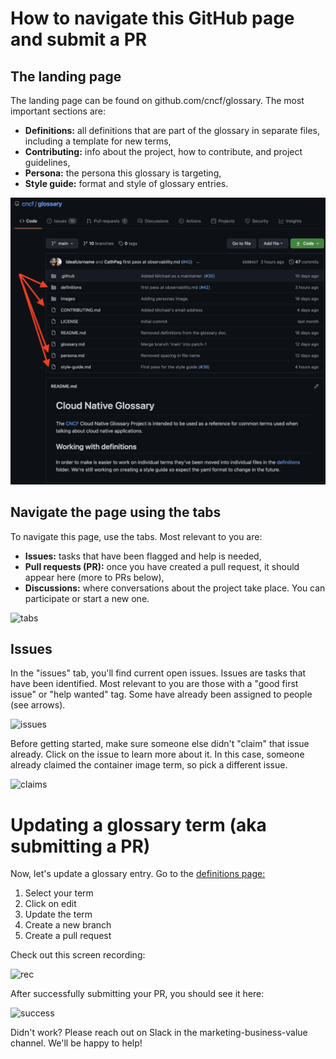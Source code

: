 # How to navigate this GitHub page and submit a PR
## The landing page
The landing page can be found on github.com/cncf/glossary. The most important sections are:
- **Definitions:** all definitions that are part of the glossary in separate files, including a template for new terms,
- **Contributing:** info about the project, how to contribute, and project guidelines,
- **Persona:** the persona this glossary is targeting,
- **Style guide:** format and style of glossary entries.

![landing](images/how-to/1.png)

## Navigate the page using the tabs
To navigate this page, use the tabs. Most relevant to you are:
- **Issues:** tasks that have been flagged and help is needed,
- **Pull requests (PR):** once you have created a pull request, it should appear here (more to PRs below),
- **Discussions:** where conversations about the project take place. You can participate or start a new one.

![tabs](images/how-to/2.png)

## Issues
In the "issues" tab, you'll find current open issues. Issues are tasks that have been identified. Most relevant to you are those with a "good first issue" or "help wanted" tag. Some have already been assigned to people (see arrows). 

![issues](images/how-to/3.png)

Before getting started, make sure someone else didn't "claim" that issue already. Click on the issue to learn more about it. In this case, someone already claimed the container image term, so pick a different issue.

![claims](images/how-to/4.png)

# Updating a glossary term (aka submitting a PR)
Now, let's update a glossary entry. Go to the [definitions page:](https://github.com/cncf/glossary/tree/main/definitions)
1. Select your term
2. Click on edit
3. Update the term
4. Create a new branch 
5. Create a pull request

Check out this screen recording:

![rec](images/how-to/screenRec.gif)
 
After successfully submitting your PR, you should see it here:

![success](images/how-to/5.png)

Didn't work? Please reach out on Slack in the marketing-business-value channel. We'll be happy to help! 
